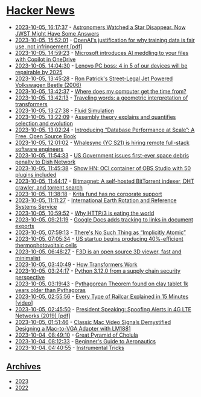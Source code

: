 # [Hacker News](https://kherrick.github.io/hacker-news/)

* [2023-10-05, 16:17:37](https://news.ycombinator.com/item?id=37780514) - [Astronomers Watched a Star Disappear. Now JWST Might Have Some Answers](https://www.universetoday.com/163473/astronomers-watched-a-massive-star-just-disappear-now-jwst-might-have-some-answers/)
* [2023-10-05, 15:52:01](https://news.ycombinator.com/item?id=37780199) - [OpenAI's justification for why training data is fair use, not infringement [pdf]](https://www.uspto.gov/sites/default/files/documents/OpenAI_RFC-84-FR-58141.pdf)
* [2023-10-05, 14:59:23](https://news.ycombinator.com/item?id=37779457) - [Microsoft introduces AI meddling to your files with Copilot in OneDrive](https://www.theregister.com/2023/10/04/onedrive_to_acquire_copilot_skills/)
* [2023-10-05, 14:04:30](https://news.ycombinator.com/item?id=37778771) - [Lenovo PC boss: 4 in 5 of our devices will be repairable by 2025](https://www.theregister.com/2023/10/05/lenovo_pc_boss_4_in/)
* [2023-10-05, 13:45:28](https://news.ycombinator.com/item?id=37778531) - [Ron Patrick's Street-Legal Jet Powered Volkswagen Beetle (2006)](https://www.ronpatrickstuff.com/)
* [2023-10-05, 13:42:37](https://news.ycombinator.com/item?id=37778496) - [Where does my computer get the time from?](https://dotat.at/@/2023-05-26-whence-time.html)
* [2023-10-05, 13:42:13](https://news.ycombinator.com/item?id=37778490) - [Traveling words: a geometric interpretation of transformers](https://arxiv.org/abs/2309.07315)
* [2023-10-05, 13:27:38](https://news.ycombinator.com/item?id=37778334) - [Fluid Simulation](https://kyndinfo.notion.site/Fluid-Simulation-f0516d9d12e245a08ae5c7545ac822dd)
* [2023-10-05, 13:22:09](https://news.ycombinator.com/item?id=37778265) - [Assembly theory explains and quantifies selection and evolution](https://www.nature.com/articles/s41586-023-06600-9)
* [2023-10-05, 13:02:24](https://news.ycombinator.com/item?id=37778069) - [Introducing “Database Performance at Scale”: A Free, Open Source Book](https://www.scylladb.com/2023/10/02/introducing-database-performance-at-scale-a-free-open-source-book/)
* [2023-10-05, 12:01:02](https://news.ycombinator.com/item?id=37777494) - [Whalesync (YC S21) is hiring remote full-stack software engineers](https://jobs.polymer.co/whalesync/28574)
* [2023-10-05, 11:54:33](https://news.ycombinator.com/item?id=37777440) - [US Government issues first-ever space debris penalty to Dish Network](https://www.theguardian.com/science/2023/oct/02/fcc-space-debris-fine-dish-network-satellite)
* [2023-10-05, 11:45:38](https://news.ycombinator.com/item?id=37777362) - [Show HN: OCI container of OBS Studio with 50 plugins included](https://github.com/ublue-os/obs-studio-portable)
* [2023-10-05, 11:44:17](https://news.ycombinator.com/item?id=37777347) - [Bitmagnet: A self-hosted BitTorrent indexer, DHT crawler, and torrent search](https://bitmagnet.io/)
* [2023-10-05, 11:38:18](https://news.ycombinator.com/item?id=37777301) - [Krita fund has no corporate support](https://fund.krita.org/)
* [2023-10-05, 11:11:27](https://news.ycombinator.com/item?id=37777116) - [International Earth Rotation and Reference Systems Service](https://www.iers.org/IERS/EN/Home/home_node.html)
* [2023-10-05, 10:59:52](https://news.ycombinator.com/item?id=37777050) - [Why HTTP/3 is eating the world](https://blog.apnic.net/2023/09/25/why-http-3-is-eating-the-world/)
* [2023-10-05, 09:21:19](https://news.ycombinator.com/item?id=37776492) - [Google Docs adds tracking to links in document exports](https://fosstodon.org/@Joe_0237/111145684757912952)
* [2023-10-05, 07:59:13](https://news.ycombinator.com/item?id=37775954) - [There's No Such Thing as “Implicitly Atomic”](https://belkadan.com/blog/2023/10/Implicity-Atomic/)
* [2023-10-05, 07:05:34](https://news.ycombinator.com/item?id=37775649) - [US startup begins producing 40%-efficient thermophotovoltaic cells](https://www.pv-magazine.com/2023/01/25/us-startup-begins-producing-40-efficient-thermophotovoltaic-cells/)
* [2023-10-05, 06:48:27](https://news.ycombinator.com/item?id=37775574) - [F3D is an open source 3D viewer, fast and minimalist](https://f3d.app//)
* [2023-10-05, 03:40:49](https://news.ycombinator.com/item?id=37774676) - [How Transformers Work](https://ig.ft.com/generative-ai/)
* [2023-10-05, 03:24:17](https://news.ycombinator.com/item?id=37774603) - [Python 3.12.0 from a supply chain security perspective](https://sethmlarson.dev/security-developer-in-residence-weekly-report-13)
* [2023-10-05, 03:19:43](https://news.ycombinator.com/item?id=37774580) - [Pythagorean Theorem found on clay tablet 1k years older than Pythagoras](https://link.springer.com/article/10.1057/jt.2009.16)
* [2023-10-05, 02:55:56](https://news.ycombinator.com/item?id=37774431) - [Every Type of Railcar Explained in 15 Minutes [video]](https://www.youtube.com/watch?v=psjExhXfvbI)
* [2023-10-05, 02:45:50](https://news.ycombinator.com/item?id=37774366) - [President Speaking: Spoofing Alerts in 4G LTE Networks (2019) [pdf]](https://par.nsf.gov/servlets/purl/10150578)
* [2023-10-05, 01:51:46](https://news.ycombinator.com/item?id=37774055) - [Classic Mac Video Signals Demystified Designing a Mac-to-VGA Adapter with LM1881](https://www.bigmessowires.com/2023/10/04/classic-macintosh-video-signals-demystified-designing-a-mac-to-vga-adapter-with-lm1881/)
* [2023-10-04, 08:49:10](https://news.ycombinator.com/item?id=37762576) - [Great Pyramid of Cholula](https://en.wikipedia.org/wiki/Great_Pyramid_of_Cholula)
* [2023-10-04, 08:12:33](https://news.ycombinator.com/item?id=37762290) - [Beginner's Guide to Aeronautics](https://www.grc.nasa.gov/www/k-12/airplane/guided.htm)
* [2023-10-04, 04:40:55](https://news.ycombinator.com/item?id=37760930) - [Instrumental Tricks](https://www.lrb.co.uk/the-paper/v45/n19/james-vincent/instrumental-tricks)

## [Archives](archives/index.md)

* [2023](archives/2023/index.md)
* [2022](archives/2022/index.md)
